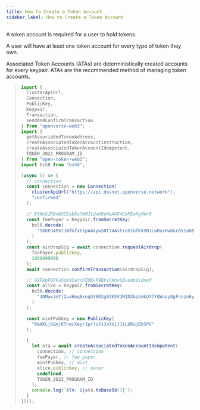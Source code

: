 ```yaml
---
title: How to Create a Token Account
sidebar_label: How to Create a Token Account
---
```


A token account is required for a user to hold tokens.

A user will have at least one token account for every type of token they own.

Associated Token Accounts (ATAs) are deterministically created accounts for every keypair. ATAs are the recommended method of managing token accounts.

> ```javascript
> import {
>   clusterApiUrl,
>   Connection,
>   PublicKey,
>   Keypair,
>   Transaction,
>   sendAndConfirmTransaction
> } from "openverse-web3";
> import {
>   getAssociatedTokenAddress,
>   createAssociatedTokenAccountInstruction,
>   createAssociatedTokenAccountIdempotent,
>   TOKEN_2022_PROGRAM_ID
> } from "open-token-web3";
> import bs58 from "bs58";
> 
> (async () => {
>   // connection
>   const connection = new Connection(
>     clusterApiUrl("https://api.devnet.openverse.network"),
>     "confirmed"
>   );
> 
>   // 5YNmS1R9nNSCDzb5a7mMJ1dwK9uHeAAF4CmPEwKgVWr8
>   const feePayer = Keypair.fromSecretKey(
>     bs58.decode(
>       "588FU4PktJWfGfxtzpAAXywSNt74AvtroVzGfKkVN1LwRuvHwKGr851uH8czM5qm4iqLbs1kKoMKtMJG4ATR7Ld2"
>     )
>   );
>   const airdropSig = await connection.requestAirdrop(
>     feePayer.publicKey,
>     1000000000
>   );
>   await connection.confirmTransaction(airdropSig);
> 
>   // G2FAbFQPFa5qKXCetoFZQEvF9BVvCKbvUZvodpVidnoY
>   const alice = Keypair.fromSecretKey(
>     bs58.decode(
>       "4NMwxzmYj2uvHuq8xoqhY8RXg63KSVJM1DXkpbmkUY7YQWuoyQgFnnzn6yo3CMnqZasnNPNuAT2TLwQsCaKkUddp"
>     )
>   );
> 
>   const mintPubkey = new PublicKey(
>     "8mAKLjGGmjKTnmcXeyr3pr7iX13xXVjJJiL6RujDbSPV"
>   );
> 
>   {
>     let ata = await createAssociatedTokenAccountIdempotent(
>       connection, // connection
>       feePayer, // fee payer
>       mintPubkey, // mint
>       alice.publicKey, // owner
>       undefined,
>       TOKEN_2022_PROGRAM_ID
>     );
>     console.log(`ATA: ${ata.toBase58()}`);
>   }
> })();
> ```